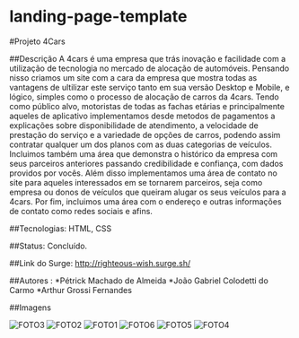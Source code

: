 # landing-page-template


#Projeto 4Cars

##Descrição
A 4cars é uma empresa que trás inovação e facilidade com a utilização de tecnologia no mercado de alocação de automóveis. Pensando nisso criamos um site com a cara da empresa que
mostra todas as vantagens de ultilizar este serviço tanto em sua versão Desktop e Mobile, e lógico, simples como o processo de alocação de carros da 4cars. Tendo como público alvo, motoristas de todas as fachas etárias e principalmente aqueles de aplicativo implementamos desde metodos de pagamentos a explicações sobre disponibilidade de atendimento, a velocidade de prestação do serviço e a variedade de opções de carros, podendo assim contratar qualquer um dos planos com as duas categorias de veículos.
Incluimos também uma área que demonstra o histórico da empresa com seus parceiros anteriores passando credibilidade e confiança, com dados providos por vocês. 
Além disso implementamos uma área de contato no site para aqueles interessados em se tornarem parceiros, seja como empresa ou donos de veículos que queiram alugar os seus veículos para a 4cars. 
Por fim, incluimos uma área com o endereço e outras informações de contato como redes sociais e afins.

##Tecnologias: HTML, CSS

##Status: Concluído.

##Link do Surge: <http://righteous-wish.surge.sh/>

##Autores : 
*Pétrick Machado de Almeida 
*João Gabriel Colodetti do Carmo
*Arthur Grossi Fernandes 

##Imagens

![FOTO3](https://user-images.githubusercontent.com/22090173/172072123-3f56bd88-fc82-49e2-9dbd-d66267a7fa25.png)
![FOTO2](https://user-images.githubusercontent.com/22090173/172072125-b5a7411c-8884-439c-85c6-2d975248707b.png)
![FOTO1](https://user-images.githubusercontent.com/22090173/172072127-ec7d64a7-ad9b-413e-9816-9c0fd6588c56.png)
![FOTO6](https://user-images.githubusercontent.com/22090173/172072136-b5a1b8db-2f57-4b66-92b8-a975f5ea8921.png)
![FOTO5](https://user-images.githubusercontent.com/22090173/172072137-2d8f86c1-8ada-4fa1-9209-a6f65bfc3b9f.png)
![FOTO4](https://user-images.githubusercontent.com/22090173/172072138-907076c8-946a-48c9-95b7-7b7c7a018e51.png)
